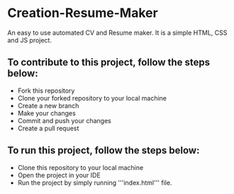 # Creation-Resume-Maker
An easy to use automated CV and Resume maker. It is a simple HTML, CSS and JS project. 

## To contribute to this project, follow the steps below:
- Fork this repository
- Clone your forked repository to your local machine
- Create a new branch
- Make your changes
- Commit and push your changes
- Create a pull request

## To run this project, follow the steps below:
- Clone this repository to your local machine
- Open the project in your IDE
- Run the project by simply running '''index.html''' file.



